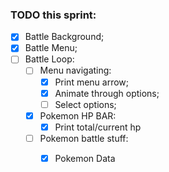 ### TODO this sprint:

- [x]   Battle Background;
- [x]   Battle Menu;
- [ ]   Battle Loop:
    - [ ]   Menu navigating:
        - [x] Print menu arrow;
        - [x] Animate through options;
        - [ ] Select options;
    - [x]   Pokemon HP BAR:
        - [x] Print total/current hp
    - [ ]   Pokemon battle stuff:
        - [x] Pokemon Data


